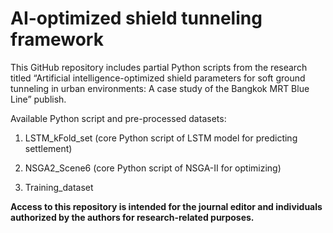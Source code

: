 # AI-optimized shield tunneling framework
This GitHub repository includes partial Python scripts from the research titled 
“Artificial intelligence-optimized shield parameters for soft ground tunneling in urban environments: A case study of the Bangkok MRT Blue Line” publish. 

Available Python script and pre-processed datasets:
  
  1. LSTM_kFold_set (core Python script of LSTM model for predicting settlement)

  2. NSGA2_Scene6 (core Python script of NSGA-II for optimizing)

  3. Training_dataset

**Access to this repository is intended for the journal editor and individuals authorized by the authors for research-related purposes.**

